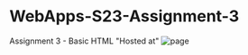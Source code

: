 # WebApps-S23-Assignment-3
Assignment 3 - Basic HTML
"Hosted at"
![page](https://github.com/44-563-Web-Apps-S23/44563-webapps-assignment-3-SINGAMALAHARSHITHA235/settings/pages)
